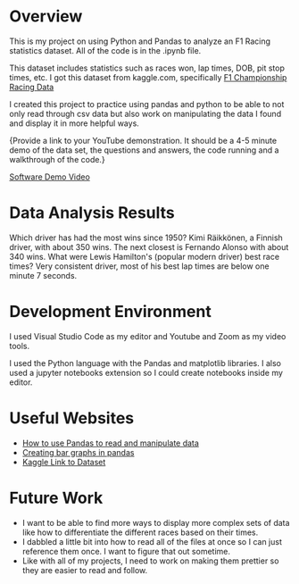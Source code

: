 # Overview

This is my project on using Python and Pandas to analyze an F1 Racing statistics dataset. All of the code is in the .ipynb file.

This dataset includes statistics such as races won, lap times, DOB, pit stop times, etc. I got this dataset from kaggle.com, specifically [F1 Championship Racing Data](https://www.kaggle.com/datasets/rohanrao/formula-1-world-championship-1950-2020)

I created this project to practice using pandas and python to be able to not only read through csv data but also work on manipulating the data I found and display
it in more helpful ways.

{Provide a link to your YouTube demonstration.  It should be a 4-5 minute demo of the data set, the questions and answers, the code running and a walkthrough of the code.}

[Software Demo Video](http://youtube.link.goes.here)

# Data Analysis Results

Which driver has had the most wins since 1950?
Kimi Räikkönen, a Finnish driver, with about 350 wins. The next closest is Fernando Alonso with about 340 wins. 
What were Lewis Hamilton's (popular modern driver) best race times?
Very consistent driver, most of his best lap times are below one minute 7 seconds.

# Development Environment

I used Visual Studio Code as my editor and Youtube and Zoom as my video tools.

I used the Python language with the Pandas and matplotlib libraries. I also used a jupyter notebooks extension so I could create notebooks inside
my editor.

# Useful Websites

* [How to use Pandas to read and manipulate data](https://pandas.pydata.org/docs/getting_started/intro_tutorials/04_plotting.html)
* [Creating bar graphs in pandas](https://pandas.pydata.org/docs/reference/api/pandas.DataFrame.plot.bar.html)
* [Kaggle Link to Dataset](https://www.kaggle.com/datasets/rohanrao/formula-1-world-championship-1950-2020)

# Future Work

* I want to be able to find more ways to display more complex sets of data like how to differentiate the different races based on their times.
* I dabbled a little bit into how to read all of the files at once so I can just reference them once. I want to figure that out sometime.
* Like with all of my projects, I need to work on making them prettier so they are easier to read and follow.
